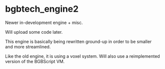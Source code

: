 # bgbtech_engine2
Newer in-development engine + misc.

Will upload some code later.

This engine is basically being rewritten ground-up in order to be smaller and more streamlined.

Like the old engine, it is using a voxel system.
Will also use a reimplemented version of the BGBScript VM.
